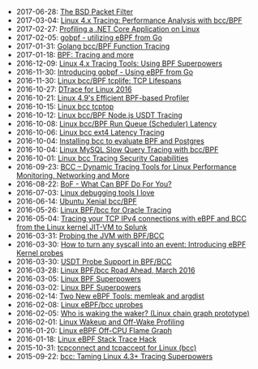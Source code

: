 - 2017-06-28: [The BSD Packet Filter](https://speakerdeck.com/tuxology/the-bsd-packet-filter)
- 2017-03-04: [Linux 4.x Tracing: Performance Analysis with bcc/BPF](https://www.slideshare.net/brendangregg/linux-4x-tracing-performance-analysis-with-bccbpf)
- 2017-02-27: [Profiling a .NET Core Application on Linux](https://blogs.microsoft.co.il/sasha/2017/02/27/profiling-a-net-core-application-on-linux)
- 2017-02-05: [gobpf - utilizing eBPF from Go](https://fosdem.org/2017/schedule/event/go_bpf/attachments/slides/1681/export/events/attachments/go_bpf/slides/1681/gobpf_utilizing_eBPF_from_Go_FOSDEM_2017.pdf)
- 2017-01-31: [Golang bcc/BPF Function Tracing](http://www.brendangregg.com/blog/2017-01-31/golang-bcc-bpf-function-tracing.html)
- 2017-01-18: [BPF: Tracing and more](https://www.slideshare.net/brendangregg/bpf-tracing-and-more)
- 2016-12-09: [Linux 4.x Tracing Tools: Using BPF Superpowers](https://www.slideshare.net/brendangregg/linux-4x-tracing-tools-using-bpf-superpowers)
- 2016-11-30: [Introducing gobpf - Using eBPF from Go](https://kinvolk.io/blog/2016/11/introducing-gobpf---using-ebpf-from-go)
- 2016-11-30: [Linux bcc/BPF tcplife: TCP Lifespans](http://www.brendangregg.com/blog/2016-11-30/linux-bcc-tcplife.html)
- 2016-10-27: [DTrace for Linux 2016](http://www.brendangregg.com/blog/2016-10-27/dtrace-for-linux-2016.html)
- 2016-10-21: [Linux 4.9's Efficient BPF-based Profiler](http://www.brendangregg.com/blog/2016-10-21/linux-efficient-profiler.html)
- 2016-10-15: [Linux bcc tcptop](http://www.brendangregg.com/blog/2016-10-15/linux-bcc-tcptop.html)
- 2016-10-12: [Linux bcc/BPF Node.js USDT Tracing](http://www.brendangregg.com/blog/2016-10-12/linux-bcc-nodejs-usdt.html)
- 2016-10-08: [Linux bcc/BPF Run Queue (Scheduler) Latency](http://www.brendangregg.com/blog/2016-10-08/linux-bcc-runqlat.html)
- 2016-10-06: [Linux bcc ext4 Latency Tracing](http://www.brendangregg.com/blog/2016-10-06/linux-bcc-ext4dist-ext4slower.html)
- 2016-10-04: [Installing bcc to evaluate BPF and Postgres](http://blog.gregburek.com/2016/10/04/installing-bcc-to-evaluate-bpf-and-postgres)
- 2016-10-04: [Linux MySQL Slow Query Tracing with bcc/BPF](http://www.brendangregg.com/blog/2016-10-04/linux-bcc-mysqld-qslower.html)
- 2016-10-01: [Linux bcc Tracing Security Capabilities](http://www.brendangregg.com/blog/2016-10-01/linux-bcc-security-capabilities.html)
- 2016-09-23: [BCC – Dynamic Tracing Tools for Linux Performance Monitoring, Networking and More](http://www.tecmint.com/bcc-best-linux-performance-monitoring-tools/)
- 2016-08-22: [BoF - What Can BPF Do For You?](https://events.linuxfoundation.org/sites/events/files/slides/iovisor-lc-bof-2016.pdf)
- 2016-07-03: [Linux debugging tools I love](https://jvns.ca/blog/2016/07/03/debugging-tools-i-love)
- 2016-06-14: [Ubuntu Xenial bcc/BPF](http://www.brendangregg.com/blog/2016-06-14/ubuntu-xenial-bcc-bpf.html)
- 2016-05-26: [Linux BPF/bcc for Oracle Tracing](https://db-blog.web.cern.ch/blog/luca-canali/2016-05-linux-bpfbcc-oracle-tracing)
- 2016-05-04: [Tracing your TCP IPv4 connections with eBPF and BCC from the Linux kernel JIT-VM to Splunk](https://www.splunk.com/blog/2016/05/04/tracing-your-tcp-ipv4-connections-with-ebpf-and-bcc-from-the-linux-kernel-jit-vm-to-splunk/)
- 2016-03-31: [Probing the JVM with BPF/BCC](http://blogs.microsoft.co.il/sasha/2016/03/31/probing-the-jvm-with-bpfbcc/)
- 2016-03-30: [How to turn any syscall into an event: Introducing eBPF Kernel probes](https://blog.yadutaf.fr/2016/03/30/turn-any-syscall-into-event-introducing-ebpf-kernel-probes)
- 2016-03-30: [USDT Probe Support in BPF/BCC](http://blogs.microsoft.co.il/sasha/2016/03/30/usdt-probe-support-in-bpfbcc)
- 2016-03-28: [Linux BPF/bcc Road Ahead, March 2016](http://www.brendangregg.com/blog/2016-03-28/linux-bpf-bcc-road-ahead-2016.html)
- 2016-03-05: [Linux BPF Superpowers](http://www.brendangregg.com/blog/2016-03-05/linux-bpf-superpowers.html)
- 2016-03-02: [Linux BPF Superpowers](https://www.slideshare.net/brendangregg/linux-bpf-superpowers)
- 2016-02-14: [Two New eBPF Tools: memleak and argdist](http://blogs.microsoft.co.il/sasha/2016/02/14/two-new-ebpf-tools-memleak-and-argdist/)
- 2016-02-08: [Linux eBPF/bcc uprobes](http://www.brendangregg.com/blog/2016-02-08/linux-ebpf-bcc-uprobes.html)
- 2016-02-05: [Who is waking the waker? (Linux chain graph prototype)](http://www.brendangregg.com/blog/2016-02-05/ebpf-chaingraph-prototype.html)
- 2016-02-01: [Linux Wakeup and Off-Wake Profiling](http://www.brendangregg.com/blog/2016-02-01/linux-wakeup-offwake-profiling.html)
- 2016-01-20: [Linux eBPF Off-CPU Flame Graph](http://www.brendangregg.com/blog/2016-01-20/ebpf-offcpu-flame-graph.html)
- 2016-01-18: [Linux eBPF Stack Trace Hack](http://www.brendangregg.com/blog/2016-01-18/ebpf-stack-trace-hack.html)
- 2015-10-31: [tcpconnect and tcpaccept for Linux (bcc)](http://www.brendangregg.com/blog/2015-10-31/tcpconnect-tcpaccept-bcc.html)
- 2015-09-22: [bcc: Taming Linux 4.3+ Tracing Superpowers](http://www.brendangregg.com/blog/2015-09-22/bcc-linux-4.3-tracing.html)
